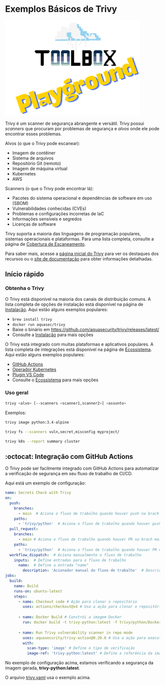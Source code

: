 # Exemplos Básicos de Trivy

![Toolbox Playground](../img/toolbox-playground.png)

Trivy é um scanner de segurança abrangente e versátil.
Trivy possui *scanners* que procuram por problemas de segurança e *alvos* onde ele pode encontrar esses problemas.

Alvos (o que o Trivy pode escanear):

- Imagem de contêiner
- Sistema de arquivos
- Repositório Git (remoto)
- Imagem de máquina virtual
- Kubernetes
- AWS

Scanners (o que o Trivy pode encontrar lá):

- Pacotes do sistema operacional e dependências de software em uso (SBOM)
- Vulnerabilidades conhecidas (CVEs)
- Problemas e configurações incorretas de IaC
- Informações sensíveis e segredos
- Licenças de software

Trivy suporta a maioria das linguagens de programação populares, sistemas operacionais e plataformas. Para uma lista completa, consulte a página de [Cobertura de Escaneamento](https://aquasecurity.github.io/trivy/latest/docs/coverage/).

Para saber mais, acesse a [página inicial do Trivy](https://trivy.dev/) para ver os destaques dos recursos ou o [site de documentação](https://github.com/aquasecurity/trivy) para obter informações detalhadas.

## Início rápido

### Obtenha o Trivy

O Trivy está disponível na maioria dos canais de distribuição comuns. A lista completa de opções de instalação está disponível na página de [Instalação](https://aquasecurity.github.io/trivy/v0.57/getting-started/installation/). Aqui estão alguns exemplos populares:

- `brew install trivy`
- `docker run aquasec/trivy`
- Baixe o binário em <https://github.com/aquasecurity/trivy/releases/latest/>
- Consulte a [Instalação](https://aquasecurity.github.io/trivy/v0.57/getting-started/installation/) para mais opções

O Trivy está integrado com muitas plataformas e aplicativos populares. A lista completa de integrações está disponível na página de [Ecossistema](https://aquasecurity.github.io/trivy/v0.57/ecosystem/). Aqui estão alguns exemplos populares:

- [GitHub Actions](https://github.com/aquasecurity/trivy-action)
- [Operador Kubernetes](https://github.com/aquasecurity/trivy-operator)
- [Plugin VS Code](https://github.com/aquasecurity/trivy-vscode-extension)
- Consulte o [Ecossistema](https://aquasecurity.github.io/trivy/v0.57/ecosystem/) para mais opções

### Uso geral

```bash
trivy <alvo> [--scanners <scanner1,scanner2>] <assunto>
```

Exemplos:

```bash
trivy image python:3.4-alpine
```

```bash
trivy fs --scanners vuln,secret,misconfig myproject/
```

```bash
trivy k8s --report summary cluster
```

## :octocat: Integração com GitHub Actions

O Trivy pode ser facilmente integrado com GitHub Actions para automatizar a verificação de segurança em seu fluxo de trabalho de CI/CD. 

Aqui está um exemplo de configuração:

```yaml
name: Secrets Check with Trivy
on:
  push:
    branches:
      - main  # Aciona o fluxo de trabalho quando houver push na brach main
    paths:
      - 'trivy/python'  # Aciona o fluxo de trabalho quando houver push na pasta trivy
  pull_request:
    branches:
      - main # Aciona o fluxo de trabalho quando houver PR na brach main
    paths:
      - 'trivy/python'  # Aciona o fluxo de trabalho quando houver PR na pasta trivy
  workflow_dispatch:  # Aciona manualmente o fluxo de trabalho
    inputs:  # Define entradas para o fluxo de trabalho
      name:  # Define a entrada "name"
        description: 'Acionador manual do fluxo de trabalho'  # Descrição da entrada
jobs:
  build:
    name: Build
    runs-on: ubuntu-latest
    steps:
      - name: Checkout code # Ação para clonar o repositório
        uses: actions/checkout@v4 # Usa a ação para clonar o repositório
        
      - name: Docker Build # Constrói a imagem Docker
        run: docker build -t trivy-python:latest -f trivy/python/Dockerfile trivy/python # Constrói a imagem Docker

      - name: Run Trivy vulnerability scanner in repo mode
        uses: aquasecurity/trivy-action@0.20.0 # Usa a ação para executar o scanner de vulnerabilidades Trivy
        with:
          scan-type: 'image' # Define o tipo de verificação
          image-ref: 'trivy-python:latest' # Define a referência da imagem

```

No exemplo de configuração acima, estamos verificando a segurança da imagem gerada, **trivy-python:latest**.

O arquivo [trivy.yaml](../.github/workflows/trivy.yaml) usa o exemplo acima.